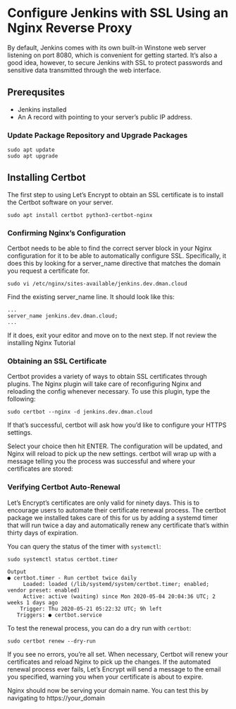 # Configure Jenkins with SSL Using an Nginx Reverse Proxy
By default, Jenkins comes with its own built-in Winstone web server listening on port 8080, which is convenient for getting started. It’s also a good idea, however, to secure Jenkins with SSL to protect passwords and sensitive data transmitted through the web interface.
## Prerequsites 
- Jenkins installed 
- An A record with <domain> pointing to your server’s public IP address.
### Update Package Repository and Upgrade Packages
``` shell title="Run from shell prompt" linenums="1"
sudo apt update
sudo apt upgrade
```
## Installing Certbot
The first step to using Let’s Encrypt to obtain an SSL certificate is to install the Certbot software on your server.
``` shell title="Run from shell prompt" linenums="1"
sudo apt install certbot python3-certbot-nginx
```
### Confirming Nginx’s Configuration
Certbot needs to be able to find the correct server block in your Nginx configuration for it to be able to automatically configure SSL. Specifically, it does this by looking for a server_name directive that matches the domain you request a certificate for.
``` shell title="Run from shell prompt (replace domain)" linenums="1"
sudo vi /etc/nginx/sites-available/jenkins.dev.dman.cloud
```
Find the existing server_name line. It should look like this:
``` shell title="Look for your domain"
...
server_name jenkins.dev.dman.cloud;
...
```
If it does, exit your editor and move on to the next step. If not review the installing Nginx Tutorial
### Obtaining an SSL Certificate
Certbot provides a variety of ways to obtain SSL certificates through plugins. The Nginx plugin will take care of reconfiguring Nginx and reloading the config whenever necessary. To use this plugin, type the following:
``` shell title="Run from shell prompt (replace domain)" linenums="1"
sudo certbot --nginx -d jenkins.dev.dman.cloud
```
If that’s successful, certbot will ask how you’d like to configure your HTTPS settings.

Select your choice then hit ENTER. The configuration will be updated, and Nginx will reload to pick up the new settings. certbot will wrap up with a message telling you the process was successful and where your certificates are stored:

### Verifying Certbot Auto-Renewal
Let’s Encrypt’s certificates are only valid for ninety days. This is to encourage users to automate their certificate renewal process. The certbot package we installed takes care of this for us by adding a systemd timer that will run twice a day and automatically renew any certificate that’s within thirty days of expiration.

You can query the status of the timer with `systemctl`:
``` shell title="Run from shell prompt" linenums="1"
sudo systemctl status certbot.timer
```
``` shell title="Output should look like the below" linenums="1"
Output
● certbot.timer - Run certbot twice daily
     Loaded: loaded (/lib/systemd/system/certbot.timer; enabled; vendor preset: enabled)
     Active: active (waiting) since Mon 2020-05-04 20:04:36 UTC; 2 weeks 1 days ago
    Trigger: Thu 2020-05-21 05:22:32 UTC; 9h left
   Triggers: ● certbot.service
```   
To test the renewal process, you can do a dry run with `certbot`:
``` shell title="Run from shell prompt" linenums="1"
sudo certbot renew --dry-run
```
If you see no errors, you’re all set. When necessary, Certbot will renew your certificates and reload Nginx to pick up the changes. If the automated renewal process ever fails, Let’s Encrypt will send a message to the email you specified, warning you when your certificate is about to expire.

Nginx should now be serving your domain name. You can test this by navigating to https://your_domain
